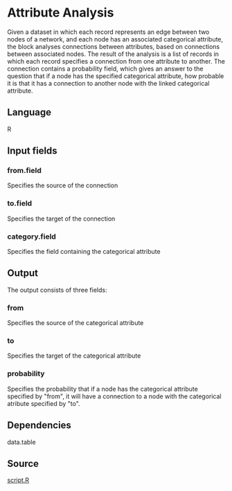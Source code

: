 # Attribute Analysis

Given a dataset in which each record represents an edge between two nodes of a network, and each node has an associated categorical attribute, the block analyses connections between attributes, based on connections between associated nodes. The result of the analysis is a list of records in which each record specifies a connection from one attribute to another. The connection contains a probability field, which gives an answer to the question that if a node has the specified categorical attribute, how probable it is that it has a connection to another node with the linked categorical attribute.

## Language
R

## Input fields
### from.field
Specifies the source of the connection
### to.field
Specifies the target of the connection
### category.field
Specifies the field containing the categorical attribute

## Output
The output consists of three fields:
### from
Specifies the source of the categorical attribute
### to
Specifies the target of the categorical attribute
### probability
Specifies the probability that if a node has the categorical attribute specified by "from", it will have a connection to a node with the categorical atribute specified by "to".


## Dependencies
data.table

## Source
[script.R](https://github.com/visokio/omniscope-custom-blocks/blob/master/Analytics/Network%20Analysis/Attribute%20Analysis/R/script.R)
